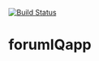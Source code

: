 
[![Build Status](https://travis-ci.org/JamelG25/forumIQapp.svg?branch=master)](https://travis-ci.org/JamelG25/forumIQapp)
# forumIQapp
